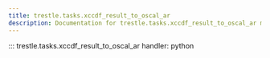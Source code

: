 ```yaml
---
title: trestle.tasks.xccdf_result_to_oscal_ar
description: Documentation for trestle.tasks.xccdf_result_to_oscal_ar module
---
```

::: trestle.tasks.xccdf_result_to_oscal_ar
handler: python
